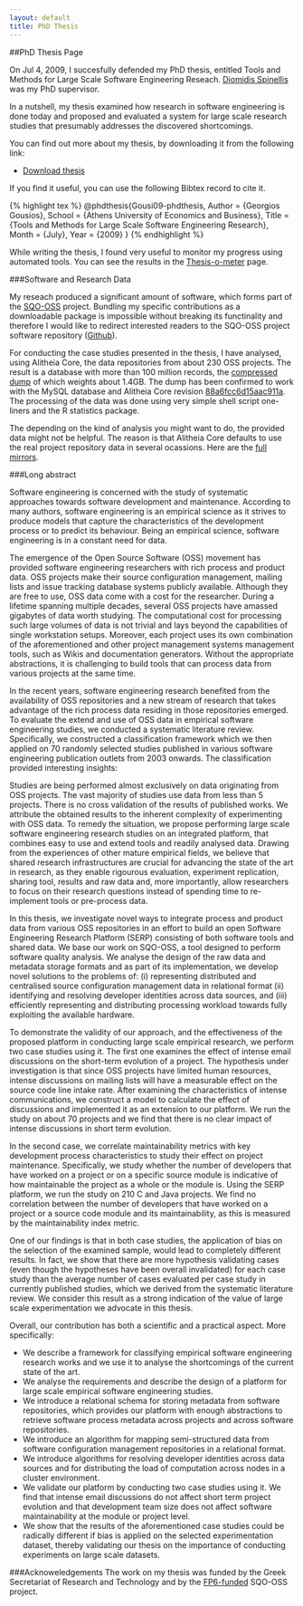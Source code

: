 ```yaml
---
layout: default
title: PhD Thesis
---
```


##PhD Thesis Page

On Jul 4, 2009, I succesfully defended my PhD thesis, entitled Tools and Methods for Large Scale Software Engineering Reseach. [Diomidis Spinellis](http://www.dmst.aueb.gr/dds) was my PhD supervisor.

In a nutshell, my thesis examined how research in software engineering is done today and proposed and evaluated a system for large scale research studies that presumably addresses the discovered shortcomings.

You can find out more about my thesis, by downloading it from the following link:

* [Download thesis](pubs/gousiosg-thesis.pdf)

If you find it useful, you can use the following Bibtex record to cite it.

{% highlight tex %}
@phdthesis{Gousi09-phdthesis,
  Author = {Georgios Gousios},
  School = {Athens University of Economics and Business}, 
  Title = {Tools and Methods for Large Scale Software Engineering Research},
  Month = {July},
  Year = {2009}
}
{% endhighlight %}

While writing the thesis, I found very useful to monitor my progress using automated tools. You can see the results in the [Thesis-o-meter](tom.html) page.

###Software and Research Data

My reseach produced a significant amount of software, which forms part of the
[SQO-OSS](http://www.sqo-oss.org) project. Bundling my specific contributions as
a downloadable package is impossible without breaking its functinality and
therefore I would like to redirect interested readers to the SQO-OSS project
software repository ([Github](http://github.com/istlab/Alitheia-Core)).

For conducting the case studies presented in the thesis, I have analysed, using
Alitheia Core, the data repositories from about 230 OSS projects. The result is
a database with more than 100 million records, the [compressed
dump](https://pithos.grnet.gr/pithos/rest/gousiosg@aueb.gr/files/datasets/alitheia.mysql.dump.gz)
of which weights about 1.4GB. The dump has been confirmed to work with the MySQL
database and Alitheia Core revision
[88a6fcc6d15aac911a](https://github.com/istlab/Alitheia-Core/commit/88a6fcc6d15aac911aba710ea8a30e2a9a166443).
The processing of the data was done using very simple shell script one-liners
and the R statistics package.

The depending on the kind of analysis you might want to do, the provided data might not be helpful. The reason is that Alitheia Core defaults to use the real project repository data in several ocassions. Here are the [full mirrors](http://ikaria.dmst.aueb.gr/repositories/).


###Long abstract

Software engineering is concerned with the study of systematic approaches towards software development and maintenance. According to many authors, software engineering is an empirical science as it strives to produce models that capture the characteristics of the development process or to predict its behaviour. Being an empirical science, software engineering is in a constant need for data.

The emergence of the Open Source Software (OSS) movement has provided software engineering researchers with rich process and product data. OSS projects make their source configuration management, mailing lists and issue tracking database systems publicly available. Although they are free to use, OSS data come with a cost for the researcher. During a lifetime spanning multiple decades, several OSS projects have amassed gigabytes of data worth studying. The computational cost for processing such large volumes of data is not trivial and lays beyond the capabilities of single workstation setups. Moreover, each project uses its own combination of the aforementioned and other project management systems management tools, such as Wikis and documentation generators. Without the appropriate abstractions, it is challenging to build tools that can process data from various projects at the same time.

In the recent years, software engineering research benefited from the availability of OSS repositories and a new stream of research that takes advantage of the rich process data residing in those repositories emerged. To evaluate the extend and use of OSS data in empirical software engineering studies, we conducted a systematic literature review. Specifically, we constructed a classification framework which we then applied on 70 randomly selected studies published in various software engineering publication outlets from 2003 onwards. The classification provided interesting insights:

Studies are being performed almost exclusively on data originating from OSS projects.
The vast majority of studies use data from less than 5 projects.
There is no cross validation of the results of published works.
We attribute the obtained results to the inherent complexity of experimenting with OSS data. To remedy the situation, we propose performing large scale software engineering research studies on an integrated platform, that combines easy to use and extend tools and readily analysed data. Drawing from the experiences of other mature empirical fields, we believe that shared research infrastructures are crucial for advancing the state of the art in research, as they enable rigourous evaluation, experiment replication, sharing tool, results and raw data and, more importantly, allow researchers to focus on their research questions instead of spending time to re-implement tools or pre-process data.

In this thesis, we investigate novel ways to integrate process and product data from various OSS repositories in an effort to build an open Software Engineering Research Platform (SERP) consisting of both software tools and shared data. We base our work on SQO-OSS, a tool designed to perform software quality analysis. We analyse the design of the raw data and metadata storage formats and as part of its implementation, we develop novel solutions to the problems of: (i) representing distributed and centralised source configuration management data in relational format (ii) identifying and resolving developer identities across data sources, and (iii) efficiently representing and distributing processing workload towards fully exploiting the available hardware.

To demonstrate the validity of our approach, and the effectiveness of the proposed platform in conducting large scale empirical research, we perform two case studies using it. The first one examines the effect of intense email discussions on the short-term evolution of a project. The hypothesis under investigation is that since OSS projects have limited human resources, intense discussions on mailing lists will have a measurable effect on the source code line intake rate. After examining the characteristics of intense communications, we construct a model to calculate the effect of discussions and implemented it as an extension to our platform. We run the study on about 70 projects and we find that there is no clear impact of intense discussions in short term evolution.

In the second case, we correlate maintainability metrics with key development process characteristics to study their effect on project maintenance. Specifically, we study whether the number of developers that have worked on a project or on a specific source module is indicative of how maintainable the project as a whole or the module is. Using the SERP platform, we run the study on 210 C and Java projects. We find no correlation between the number of developers that have worked on a project or a source code module and its maintainability, as this is measured by the maintainability index metric.

One of our findings is that in both case studies, the application of bias on the selection of the examined sample, would lead to completely different results. In fact, we show that there are more hypothesis validating cases (even though the hypotheses have been overall invalidated) for each case study than the average number of cases evaluated per case study in currently published studies, which we derived from the systematic literature review. We consider this result as a strong indication of the value of large scale experimentation we advocate in this thesis.

Overall, our contribution has both a scientific and a practical aspect. More specifically:

* We describe a framework for classifying empirical software engineering research works and we use it to analyse the shortcomings of the current state of the art.
* We analyse the requirements and describe the design of a platform for large scale empirical software engineering studies.
* We introduce a relational schema for storing metadata from software repositories, which provides our platform with enough abstractions to retrieve software process metadata across projects and across software repositories.
* We introduce an algorithm for mapping semi-structured data from software configuration management repositories in a relational format.
* We introduce algorithms for resolving developer identities across data sources and for distributing the load of computation across nodes in a cluster environment.
* We validate our platform by conducting two case studies using it. We find that intense email discussions do not affect short term project evolution and that development team size does not affect software maintainability at the module or project level.
* We show that the results of the aforementioned case studies could be radically different if bias is applied on the selected experimentation dataset, thereby validating our thesis on the importance of conducting experiments on large scale datasets.

###Acknoweledgements
The work on my thesis was funded by the Greek Secretariat of Research and Technology and by the [FP6-funded](http://cordis.europa.eu/fetch?CALLER=FP6_PROJ&ACTION=D&DOC=1&CAT=PROJ&QUERY=01248c46be97:50b0:2b51e482&RCN=79362) SQO-OSS project.

